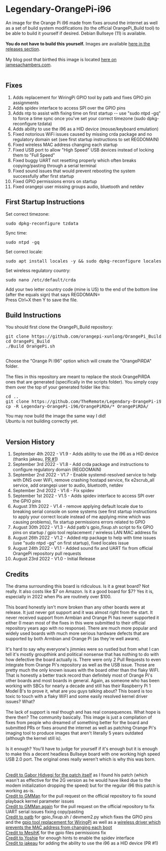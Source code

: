 # Legendary-OrangePi-i96
An image for the Orange Pi i96 made from fixes around the internet as well as a set of build system modifications (to the official OrangePi_Build tool) to be able to build it yourself if desired.  Debian Bullseye (11) is available.<br>
<br>
<strong>You do not have to build this yourself.</strong>  Images are available <a href="https://github.com/TheRemote/Legendary-OrangePi-i96/releases">here in the releases section</a>.<br>
<br>
My blog post that birthed this image is located <a href="https://jamesachambers.com/orange-pi-i96-getting-started-guide/">here on jamesachambers.com</a>.<br>
<br>
<h2>Fixes</h2>
<ol>
  <li>Adds replacement for WiringPi GPIO tool by patb and fixes GPIO pin assignments</li>
  <li>Adds spidev interface to access SPI over the GPIO pins</li>
  <li>Adds ntp to assist with fixing time on first startup -- use "sudo ntpd -gq" to force a time sync once you've set your correct timezone (sudo dpkg-reconfigure tzdata)</li>
  <li>Adds ability to use the i96 as a HID device (mouse/keyboard emulation)</li>
  <li>Fixed notorious WiFi issues caused by missing crda package and no regulatory domain set (see first startup instructions to set REGDOMAIN)</li>
  <li>Fixed wireless MAC address changing each startup</li>
  <li>Fixed USB port to allow "High Speed" USB devices instead of locking them to "Full Speed"</li>
  <li>Fixed buggy UART not resetting properly which often breaks copying/pasting through a serial terminal</li>
  <li>Fixed sound issues that would prevent rebooting the system successfully after first startup</li>
  <li>Fixed GPIO permissions errors on startup</li>
  <li>Fixed orangepi user missing groups audio, bluetooth and netdev</li>
</ol>

<h2>First Startup Instructions</h2>
Set correct timezone:
<pre>sudo dpkg-reconfigure tzdata</pre>
Sync time:
<pre>sudo ntpd -gq</pre>
Set correct locale:
<pre>sudo apt install locales -y && sudo dpkg-reconfigure locales</pre>
Set wireless regulatory country:
<pre>sudo nano /etc/default/crda</pre>
Add your two letter country code (mine is US) to the end of the bottom line (after the equals sign) that says REGDOMAIN=<br>
Press Ctrl+X then Y to save the file.

<h2>Build Instructions</h2>
You should first clone the OrangePi_Build repository:<br>
<pre>git clone https://github.com/orangepi-xunlong/OrangePi_Build.git
cd OrangePi_Build
./Build_OrangePi.sh</pre><br>
Choose the "Orange Pi I96" option which will create the "OrangePiRDA" folder.<br>
<br>
The files in this repository are meant to replace the stock OrangePiRDA ones that are generated (specifically in the scripts folder).  You simply copy them over the top of your generated folder like this:<br>
<pre>cd ..
git clone https://github.com/TheRemote/Legendary-OrangePi-i96.git
cp -R Legendary-OrangePi-i96/OrangePiRDA/* OrangePiRDA/</pre>
You may now build the image the same way I did!<br>
Ubuntu is not building correctly yet.<br>
<br>
<h2>Version History</h2>
<ol>
  <li>September 4th 2022 - V1.9 - Adds ability to use the i96 as a HID device (thanks jakeau, <a href="https://github.com/TheRemote/Legendary-OrangePi-i96/pull/1">PR #1</a>)</li>
  <li>September 3rd 2022 - V1.8 - Add crda package and instructions to configure regulatory domain (REGDOMAIN)</li>
  <li>September 2nd 2022 - V1.7 - Enable systemd-resolved service to help with DNS over WiFi, remove crashing hostapd service, fix e2scrub_all service, add orangepi user to audio, bluetooth, netdev</li>
  <li>September 2nd 2022 - V1.6 - Fix spidev</li>
  <li>September 1st 2022 - V1.5 - Adds spidev interface to access SPI over the GPIO pins</li>
  <li>August 31th 2022 - V1.4 - remove applying default locale due to breaking serial console on some systems (see first startup instructions to apply your correct locale instead of me applying mine which was causing problems), fix startup permissions errors related to GPIO</li>
  <li>August 30th 2022 - V1.3 - Add patb's gpio_fixup.sh script to fix GPIO pins on startup / gpio tool replacement / wireless LAN MAC address fix</li>
  <li>August 26th 2022 - V1.2 - Added ntp package to help with time issues (use "sudo ntpd -gq" on first startup), fixed locales issue</li>
  <li>August 24th 2022 - V1.1 - Added sound fix and UART fix from official OrangePi repository pull requests</li>
  <li>August 23rd 2022 - V1.0 - Initial Release</li>
</ol>
<h2>Credits</h2>
The drama surrounding this board is ridiculous.  Is it a great board?  Not really.  It also costs like $7 on Amazon.  Is it a good board for $7?  Yes it is, especially in 2022 when Pis are routinely over $100.<br><br>
This board honestly isn't more broken than any other boards were at release.  It just never got support and it was almost right from the start.  It never received support from Armbian and Orange Pi has never supported it either (I mean most of the fixes in this were submitted to their official repository years ago with no response).  There are much more popular and widely used boards with much more serious hardware defects that are supported by both Armbian and Orange Pi (as they're well aware).<br><br> 
It's hard to say why everyone's jimmies were so rustled but from what I can tell it's mostly groupthink and political nonsense that has nothing to do with how defective the board actually is.  There were only 2 Pull Requests to even integrate from Orange Pi's repository as well as the USB issue.  Those are pretty much the only known issues with the board other than the flaky WiFI.  That is honestly a better track record than definitely most of Orange Pi's other boards and most boards in general.  Again, as someone who has been working with SBCs for nearly a decade and still has their Raspberry Pi 1 Model B's to prove it, what are you guys talking about?  This board is too toxic to touch with a flaky WiFI and some easily resolved kernel driver issues?  What?<br><br>
The lack of support is real though and has real consequences.  What hope is there then?  The community basically.  This image is just a compilation of fixes from people who dreamed of something better for the board and submitted PRs or fixes around the internet as well as patching Orange Pi's imaging tool to produce images that aren't literally 5 years outdated (although the kernel still is).<br><br>
Is it enough?  You'll have to judge for yourself if it's enough but it is enough to make this a decent headless Bullseye board with one working high speed USB 2.0 port.  The original ones really weren't which is why this was born.<br><br>
<br>
<a href="https://forum.armbian.com/topic/3232-orange-pi-2g-iot/page/6/">Credit to Gabor Hidvegi for the patch itself</a> as I found his patch (which wasn't as effective for the 2G version as he would have liked due to the modem initialization dropping the speed) but for the regular i96 this patch is working as-is.<br>
<a href="https://github.com/orangepi-xunlong/OrangePiRDA_kernel/pull/2">Credit to GMMan</a> for the pull request on the official repository to fix sound playback kernel parameter issues<br>
<a href="https://github.com/orangepi-xunlong/OrangePiRDA_kernel/pull/3">Credit to GMMan again</a> for the pull request on the official repository to fix UART serial issues fixing copy/pasting<br>
<a href="https://wiki.pbeirne.com/patb/i96/src/master/gpio_fixup.sh">Credit to patb</a> for gpio_fixup.sh / devmem2.py which fixes the GPIO pins and the <a href="https://wiki.pbeirne.com/patb/opio">gpio tool replacement for WiringPi</a> as well as a <a href="https://wiki.pbeirne.com/patb/i96/">wireless driver which prevents the MAC address from changing each boot</a><br>
<a href="https://github.com/MesihK/linux-RDA8810/commit/d7089f4c43bd76082459e6995652b578ce2d10f4?diff=unified">Credit to MesihK</a> for the gpio files permissions fix<br>
<a href="https://4pda.to/forum/index.php?showtopic=813602&st=280">Credit to Yoshie</a> for enough hints to enable the spidev interface<br>
<a href="https://github.com/TheRemote/Legendary-OrangePi-i96/pull/1">Credit to jakeau</a> for adding the ability to use the i96 as a HID device (PR #1)<br>
